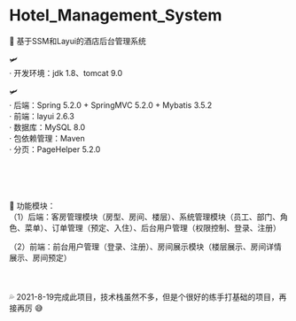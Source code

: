 # Hotel_Management_System
🏨 基于SSM和Layui的酒店后台管理系统

🛩<br>
· 开发环境：jdk 1.8、tomcat 9.0

🛩<br>
· 后端：Spring 5.2.0 + SpringMVC 5.2.0 + Mybatis 3.5.2<br>
· 前端：layui 2.6.3<br>
· 数据库：MySQL 8.0<br>
· 包依赖管理：Maven<br>
· 分页：PageHelper 5.2.0<br>
<br><br><br><br>

🔴 功能模块：<br>
（1）后端：客房管理模块（房型、房间、楼层）、系统管理模块（员工、部门、角色、菜单）、订单管理（预定、入住）、后台用户管理（权限控制、登录、注册）

（2）前端：前台用户管理（登录、注册）、房间展示模块（楼层展示、房间详情展示、房间预定）
<br><br><br><br>
💦 2021-8-19完成此项目，技术栈虽然不多，但是个很好的练手打基础的项目，再接再厉 😅


